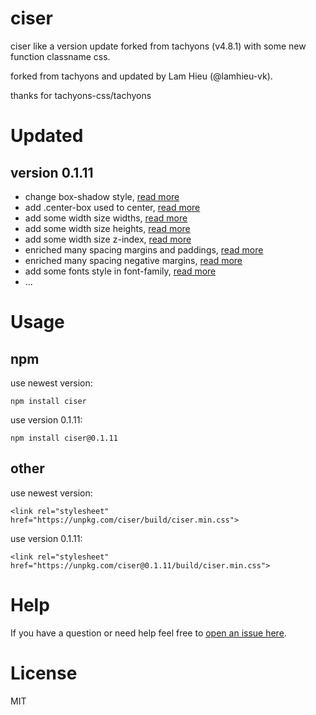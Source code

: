 # ciser

ciser like a version update forked from tachyons (v4.8.1) with some new function classname css.

forked from tachyons and updated by Lam Hieu (@lamhieu-vk).

thanks for tachyons-css/tachyons

# Updated

## version 0.1.11

* change box-shadow style, [read more](https://github.com/lamhieu-vk/ciser/blob/master/src/_box-shadow.css)
* add .center-box used to center, [read more](https://github.com/lamhieu-vk/ciser/blob/master/src/_utilities.css)
* add some width size widths, [read more](https://github.com/lamhieu-vk/ciser/blob/master/src/_widths.css)
* add some width size heights, [read more](https://github.com/lamhieu-vk/ciser/blob/master/src/_heights.css)
* add some width size z-index, [read more](https://github.com/lamhieu-vk/ciser/blob/master/src/_z-index.css)
* enriched many spacing margins and paddings, [read more](https://github.com/lamhieu-vk/ciser/blob/master/src/_spacing.css)
* enriched many spacing negative margins, [read more](https://github.com/lamhieu-vk/ciser/blob/master/src/_negative-margins.css)
* add some fonts style in font-family, [read more](https://github.com/lamhieu-vk/ciser/blob/master/src/_font-family.css)
* ...



# Usage

## npm

use newest version:

`npm install ciser`

use version 0.1.11:

`npm install ciser@0.1.11`

## other

use newest version:

`<link rel="stylesheet" href="https://unpkg.com/ciser/build/ciser.min.css">`

use version 0.1.11:

`<link rel="stylesheet" href="https://unpkg.com/ciser@0.1.11/build/ciser.min.css">`

# Help

If you have a question or need help feel free to [open an issue here](https://github.com/lamhieu-vk/ciser/issues/new).

# License

MIT
